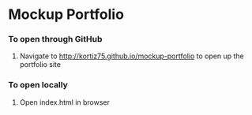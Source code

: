 # Mockup Portfolio

### To open through GitHub

1. Navigate to http://kortiz75.github.io/mockup-portfolio to open up the portfolio site 

### To open locally

1. Open index.html in browser
